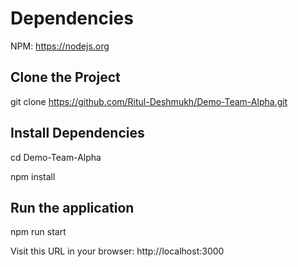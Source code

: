 # Dependencies

NPM: https://nodejs.org

## Clone the Project

git clone https://github.com/Ritul-Deshmukh/Demo-Team-Alpha.git

## Install Dependencies

cd Demo-Team-Alpha

npm install

## Run the application 

npm run start


Visit this URL in your browser: http://localhost:3000
